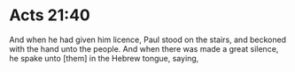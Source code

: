 # Acts 21:40

And when he had given him licence, Paul stood on the stairs, and beckoned with the hand unto the people. And when there was made a great silence, he spake unto [them] in the Hebrew tongue, saying,
